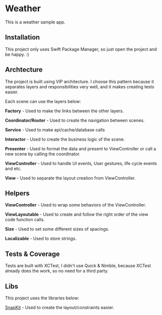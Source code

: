 # Weather

This is a weather sample app.

## Installation

This project only uses Swift Package Manager, so just open the project and be happy. :)

## Archtecture

The project is built using VIP architecture. I choose this pattern because it separates layers and responsibilities very well, and it makes creating tests easier.

Each scene can use the layers below:

**Factory** - Used to make the links between the other layers.

**Coordinator/Router** - Used to create the navigation between scenes.

**Service** - Used to make api/cache/database calls

**Interactor** - Used to create the business logic of the scene.

**Presenter** - Used to format the data and present to ViewController or call a new scene by calling the coordinator.

**ViewController** - Used to handle UI events, User gestures, life cycle events and etc.

**View** - Used to separate the layout creation from ViewController.

## Helpers

**ViewController** - Used to wrap some behaviors of the ViewController.

**ViewLayoutable** - Used to create and follow the right order of the view code function calls.

**Size** - Used to set some different sizes of spacings.

**Localizable** - Used to store strings.

## Tests & Coverage

Tests are built with XCTest, I didn't use Quick & Nimble, because XCTest already does the work, so no need for a third party.

## Libs

This project uses the libraries below:

[SnapKit](https://github.com/SnapKit/SnapKit) - Used to create the layout/constraints easier.
